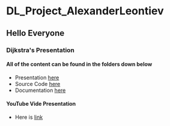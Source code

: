 # DL_Project_AlexanderLeontiev

## Hello Everyone

### Dijkstra's Presentation

#### All of the content can be found in the folders down below

* Presentation [here](/presentation/)
* Source Code [here](/src/)
* Documentation [here](/docs/)

#### YouTube Vide Presentation
* Here is [link](https://www.youtube.com/watch?v=fd7azm0_aSM)